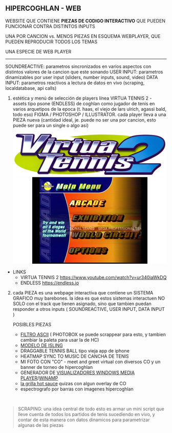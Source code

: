 ## HIPERCOGHLAN - WEB


WEBSITE QUE CONTIENE **PIEZAS DE CODIGO INTERACTIVO** QUE PUEDEN FUNCIONAR CONTRA DISTINTOS INPUTS  

UNA POR CANCION vs. MENOS PIEZAS EN ESQUEMA WEBPLAYER, QUE PUEDEN REPRODUCIR TODOS LOS TEMAS 

UNA ESPECIE DE WEB PLAYER  

--- 

SOUNDREACTIVE: parametros sincronizados en varios aspectos con distintos valores de la cancion que este sonando
USER INPUT: parametros dinamizables por user input (sliders, number inputs, sound, video)
DATA INPUT: parametros reactivos a lectura de datos en vivo (scraping, localdatabase, api calls)  



1.  estética y menú de selección de players línea VIRTUA TENNIS 2 - assets tipo psone (ENDLESS) de coghlan como jugador de tenis en varios arquetipos de la epoca (t. haas, el viejo de lars ulrich, agassi bald, todo eso) FIGMA / PHOTOSHOP / ILLUSTRATOR. cada player lleva a una PIEZA nueva (cantidad ideal, je. puede no ser una por cancion, esto puede ser para un single o algo asi)  

	![MENU](../img/logo-virtua-tennis-2.png)
	![MENU](../img/menu-virtua-tennis-2.jpg)
- LINKS
	- VIRTUA TENNIS 2 https://www.youtube.com/watch?v=ur340iaWkDQ 
	- ENDLESS <https://endless.io>
	

2.	cada PIEZA es una webpage interactiva que contiene un SISTEMA GRAFICO muy barebones. la idea es que estos sistemas interactuen NO SOLO con el track que tienen asignado, sino que tambien puedan responder a otros inputs ( SOUNDREACTIVE,  USER INPUT, DATA INPUT )
	
	POSIBLES PIEZAS
     - [FILTRO ASCII](https://editor.p5js.org/gingko/sketches/1uiyuOg2U) ( PHOTOBOX se puede scrappear para esto, y tambien cambiar la paleta para usar la de HC) 
	 - [MODELO DE ISLING](https://editor.p5js.org/Nostrada/sketches/VeeLQwLgX) 
	 - DRAGGABLE TENNIS BALL tipo vieja app de iphone
	 - HEATMAP SYNC TO MUSIC DE CANCHA DE TENIS
	 - MI FOTO CON "CO" - meet and greet virtual con diversos CO y un banner de torneo de hipercoghlan
	 - GENERADOR DE [VISUALIZADORES WINDOWS MEDIA PLAYER](https://www.youtube.com/watch?v=H0d6tSqyN1Y)/[WINAMP](https://www.youtube.com/watch?v=9TbLJI7ja4s&t=5624s)
	 - [la grilla hot sauce](https://editor.p5js.org/gingko/sketches/idr-ysNcr) quizas con algun overlay de CO  
	 - espectrografo por barras con imagenes hipercoghlan

<br>

> SCRAPING: una idea central de todo esto es armar un mini script que lleve cuenta de todos los partidos de tenis sucediendo en vivo, y contar de esta manera con datos dinamicos para parametrizar algunas de las piezas
